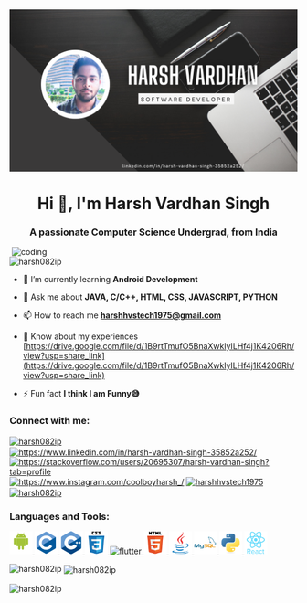 <!-- ![logo](https://github.com/harsh082ip/harsh082ip/blob/main/github%20banner.png) -->
<img align="center" alt="profile" width="100%" height="15%" src="https://github.com/harsh082ip/harsh082ip/blob/main/github%20banner.png">
<h1 align="center">Hi 👋, I'm Harsh Vardhan Singh</h1>
<h3 align="center">A passionate Computer Science Undergrad, from India</h3>

<img align="right" alt="coding" width="500" src="https://camo.githubusercontent.com/8bf6f6d78abc81fcf9c49f10649423e73ea44bc248e83aaae8759d401c829a84/68747470733a2f2f70687973696373677572756b756c2e66696c65732e776f726470726573732e636f6d2f323031392f30322f6368617261637465722d312e676966">

<p align="left"> <img src="https://komarev.com/ghpvc/?username=harsh082ip&label=Profile%20views&color=0e75b6&style=flat" alt="harsh082ip" /> </p>

- 🌱 I’m currently learning **Android Development**

- 💬 Ask me about **JAVA, C/C++, HTML, CSS, JAVASCRIPT, PYTHON**

- 📫 How to reach me **harshhvstech1975@gmail.com**

- 📄 Know about my experiences [https://drive.google.com/file/d/1B9rtTmufO5BnaXwklyILHf4j1K4206Rh/view?usp=share_link](https://drive.google.com/file/d/1B9rtTmufO5BnaXwklyILHf4j1K4206Rh/view?usp=share_link)

- ⚡ Fun fact **I think I am Funny😅**

<h3 align="left">Connect with me:</h3>
<p align="left">
<a href="https://twitter.com/harsh082ip" target="blank"><img align="center" src="https://raw.githubusercontent.com/rahuldkjain/github-profile-readme-generator/master/src/images/icons/Social/twitter.svg" alt="harsh082ip" height="30" width="40" /></a>
<a href="https://www.linkedin.com/in/harsh-vardhan-singh-35852a252/" target="blank"><img align="center" src="https://raw.githubusercontent.com/rahuldkjain/github-profile-readme-generator/master/src/images/icons/Social/linked-in-alt.svg" alt="https://www.linkedin.com/in/harsh-vardhan-singh-35852a252/" height="30" width="40" /></a>
<a href="stackoverflow.com/users/20695307/harsh-vardhan-singh?tab=profile" target="blank"><img align="center" src="https://raw.githubusercontent.com/rahuldkjain/github-profile-readme-generator/master/src/images/icons/Social/stack-overflow.svg" alt="https://stackoverflow.com/users/20695307/harsh-vardhan-singh?tab=profile" height="30" width="40" /></a>
<a href="www.instagram.com/coolboyharsh_/" target="blank"><img align="center" src="https://raw.githubusercontent.com/rahuldkjain/github-profile-readme-generator/master/src/images/icons/Social/instagram.svg" alt="https://www.instagram.com/coolboyharsh_/" height="30" width="40" /></a>
<a href="https://www.hackerrank.com/harshhvstech1975" target="blank"><img align="center" src="https://raw.githubusercontent.com/rahuldkjain/github-profile-readme-generator/master/src/images/icons/Social/hackerrank.svg" alt="harshhvstech1975" height="30" width="40" /></a>
<a href="https://www.leetcode.com/harsh082ip" target="blank"><img align="center" src="https://raw.githubusercontent.com/rahuldkjain/github-profile-readme-generator/master/src/images/icons/Social/leet-code.svg" alt="harsh082ip" height="30" width="40" /></a>
</p>

<h3 align="left">Languages and Tools:</h3>
<p align="left"> <a href="https://developer.android.com" target="_blank" rel="noreferrer"> <img src="https://raw.githubusercontent.com/devicons/devicon/master/icons/android/android-original-wordmark.svg" alt="android" width="40" height="40"/> </a> <a href="https://www.cprogramming.com/" target="_blank" rel="noreferrer"> <img src="https://raw.githubusercontent.com/devicons/devicon/master/icons/c/c-original.svg" alt="c" width="40" height="40"/> </a> <a href="https://www.w3schools.com/cpp/" target="_blank" rel="noreferrer"> <img src="https://raw.githubusercontent.com/devicons/devicon/master/icons/cplusplus/cplusplus-original.svg" alt="cplusplus" width="40" height="40"/> </a> <a href="https://www.w3schools.com/css/" target="_blank" rel="noreferrer"> <img src="https://raw.githubusercontent.com/devicons/devicon/master/icons/css3/css3-original-wordmark.svg" alt="css3" width="40" height="40"/> </a> <a href="https://flutter.dev" target="_blank" rel="noreferrer"> <img src="https://www.vectorlogo.zone/logos/flutterio/flutterio-icon.svg" alt="flutter" width="40" height="40"/> </a> <a href="https://www.w3.org/html/" target="_blank" rel="noreferrer"> <img src="https://raw.githubusercontent.com/devicons/devicon/master/icons/html5/html5-original-wordmark.svg" alt="html5" width="40" height="40"/> </a> <a href="https://www.java.com" target="_blank" rel="noreferrer"> <img src="https://raw.githubusercontent.com/devicons/devicon/master/icons/java/java-original.svg" alt="java" width="40" height="40"/> </a> <a href="https://www.mysql.com/" target="_blank" rel="noreferrer"> <img src="https://raw.githubusercontent.com/devicons/devicon/master/icons/mysql/mysql-original-wordmark.svg" alt="mysql" width="40" height="40"/> </a> <a href="https://www.python.org" target="_blank" rel="noreferrer"> <img src="https://raw.githubusercontent.com/devicons/devicon/master/icons/python/python-original.svg" alt="python" width="40" height="40"/> </a> <a href="https://reactjs.org/" target="_blank" rel="noreferrer"> <img src="https://raw.githubusercontent.com/devicons/devicon/master/icons/react/react-original-wordmark.svg" alt="react" width="40" height="40"/> </a> </p>

<p><img align="left" src="https://github-readme-stats.vercel.app/api/top-langs?username=harsh082ip&show_icons=true&locale=en&layout=compact" alt="harsh082ip" /></p>

<p>&nbsp;<img align="center" src="https://github-readme-stats.vercel.app/api?username=harsh082ip&show_icons=true&locale=en" alt="harsh082ip" /></p>

<p><img align="center" src="https://github-readme-streak-stats.herokuapp.com/?user=harsh082ip&" alt="harsh082ip" /></p>
